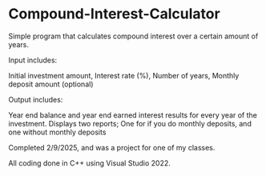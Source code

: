 # Compound-Interest-Calculator
Simple program that calculates compound interest over a certain amount of years.

Input includes:

Initial investment amount,
 Interest rate (%),
 Number of years,
 Monthly deposit amount (optional)

Output includes:

Year end balance and year end earned interest results for every year of the investment.
 Displays two reports; One for if you do monthly deposits, and one without monthly deposits

Completed 2/9/2025, and was a project for one of my classes.

All coding done in C++ using Visual Studio 2022.

